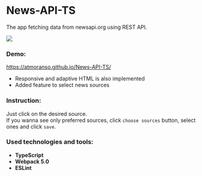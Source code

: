 # News-API-TS
The app fetching data from newsapi.org using REST API.  

![](https://user-images.githubusercontent.com/101670957/196529313-77275afc-d4c8-4e5f-8a2a-17261fb5df7c.png)
### Demo:
https://atmoranso.github.io/News-API-TS/
- Responsive and adaptive HTML is also implemented
- Added feature to select news sources

### Instruction:
Just click on the desired source.  
If you wanna see only preferred sources, click `choose sources` button, select ones and click `save`.

### Used technologies and tools:
 - **TypeScript**
 - **Webpack 5.0**
 - **ESLint**
